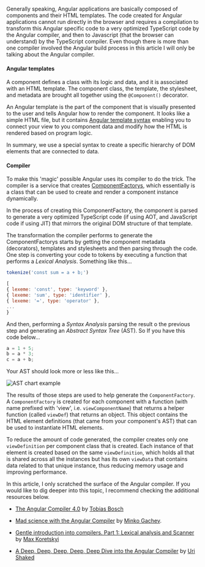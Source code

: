 Generally speaking, Angular applications are basically composed of components and their HTML templates. The code created for Angular applications cannot run directly in the browser and requires a compilation to transform this Angular specific code to a very optimized TypeScript code by the Angular compiler, and then to Javascript (that the browser can understand) by the TypeScript compiler. Even though there is more than one compiler involved the Angular build process in this article I will only be talking about the Angular compiler.

#### Angular templates

A component defines a class with its logic and data, and it is associated with an HTML template. The component class, the template, the stylesheet, and metadata are brought all together using the `@Component()` decorator.

An Angular template is the part of the component that is visually presented to the user and tells Angular how to render the component. It looks like a simple HTML file, but it contains [Angular template syntax](https://angular.io/guide/template-syntax) enabling you to connect your view to you component data and modify how the HTML is rendered based on program logic.

In summary, we use a special syntax to create a specific hierarchy of DOM elements that are connected to data.

#### Compiler

To make this 'magic' possible Angular uses its compiler to do the trick. The compiler is a service that creates [ComponentFactorys](https://angular.io/api/core/ComponentFactory), which essentially is a class that can be used to create and render a component instance dynamically.

In the process of creating this ComponentFactory, the component is parsed to generate a very optimized TypeScript code (if using AOT, and JavaScript code if using JIT) that mirrors the original DOM structure of that template.

The transformation the compiler performs to generate the ComponentFactorys starts by getting the component metadata (decorators), templates and stylesheets and then parsing through the code. One step is converting your code to tokens by executing a function that performs a _Lexical Analysis_. Something like this...

```javascript
tokenize('const sum = a + b;')

[
{ lexeme: 'const', type: 'keyword' },
{ lexeme: 'sum', type: 'identifier' },
{ lexeme: '=', type: 'operator' },
...
}
```

And then, performing a _Syntax Analysis_ parsing the result o the previous step and generating an _Abstract Syntax Tree_ (AST). So If you have this code below...

```javascript
a = 1 + 5;
b = a * 3;
c = a + b;
```

Your AST should look more or less like this...

![AST chart example](https://anandsekar.github.io/assets/images/javacc/ast.jpg)

The results of those steps are used to help generate the `ComponentFactory`. A `ComponentFactory` is created for each component with a function (with name prefixed with 'view', i.e. `viewComponentName`) that returns a helper function (called `viewDef`) that returns an object. This object contains the HTML element definitions (that came from your component's AST) that can be used to instantiate HTML elements.

To reduce the amount of code generated, the compiler creates only one `viewDefinition` per component class that is created. Each instance of that element is created based on the same `viewDefinition`, which holds all that is shared across all the instances but has its own `viewData` that contains data related to that unique instance, thus reducing memory usage and improving performance.

In this article, I only scratched the surface of the Angular compiler. If you would like to dig deeper into this topic, I recommend checking the additional resources below.

- [The Angular Compiler 4.0](https://www.youtube.com/watch?v=RXYjPYkFwy4) by [Tobias Bosch](https://twitter.com/tbosch1009)

- [Mad science with the Angular Compiler](https://www.youtube.com/watch?v=tBV4IQwPssU) by [Minko Gachev](https://twitter.com/mgechev).
- [Gentle introduction into compilers. Part 1: Lexical analysis and Scanner](https://blog.angularindepth.com/gentle-introduction-into-compilers-part-1-lexical-analysis-and-scanner-733246be6738) by [Max Koretskyi](https://twitter.com/maxkoretskyi)
- [A Deep, Deep, Deep, Deep, Deep Dive into the Angular Compiler](https://blog.angularindepth.com/a-deep-deep-deep-deep-deep-dive-into-the-angular-compiler-5379171ffb7a) by [Uri Shaked](https://twitter.com/UriShaked)
